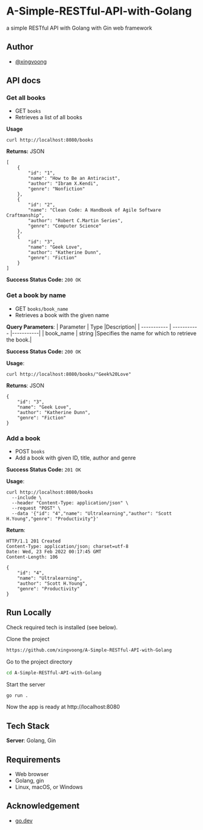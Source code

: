 # A-Simple-RESTful-API-with-Golang
a simple RESTful API with Golang with Gin web framework


## Author
- [@xingvoong](https://github.com/xingvoong)

## API docs

### Get all books
* GET `books`
* Retrieves a list of all books

**Usage**
```
curl http://localhost:8080/books
```

**Returns:** JSON
```
[
    {
        "id": "1",
        "name": "How to Be an Antiracist",
        "author": "Ibram X.Kendi",
        "genre": "Nonfiction"
    },
    {
        "id": "2",
        "name": "Clean Code: A Handbook of Agile Software Craftmanship",
        "author": "Robert C.Martin Series",
        "genre": "Computer Science"
    },
    {
        "id": "3",
        "name": "Geek Love",
        "author": "Katherine Dunn",
        "genre": "Fiction"
    }
]

```

**Success Status Code:** `200 OK`

### Get a book by name
* GET `books/book_name`
* Retrieves a book with the given name

**Query Parameters**:
| Parameter   | Type        |Description|
| ----------- | ----------- |-----------|
| book_name   | string      |Specifies the name for which to retrieve the book.|

**Success Status Code:** `200 OK`

**Usage**:
```
curl http://localhost:8080/books/"Geek%20Love"

```
**Returns**: JSON
```
{
    "id": "3",
    "name": "Geek Love",
    "author": "Katherine Dunn",
    "genre": "Fiction"
}
```

### Add a book
* POST `books`
* Add a book with given ID, title, author and genre

**Success Status Code:** `201 OK`

**Usage**:
```
curl http://localhost:8080/books
  --include \
  --header "Content-Type: application/json" \
  --request "POST" \
  --data '{"id": "4","name": "Ultralearning","author": "Scott H.Young","genre": "Productivity"}'

```

**Return**:
```
HTTP/1.1 201 Created
Content-Type: application/json; charset=utf-8
Date: Wed, 23 Feb 2022 00:17:45 GMT
Content-Length: 106

{
    "id": "4",
    "name": "Ultralearning",
    "author": "Scott H.Young",
    "genre": "Productivity"
}
```
## Run Locally
Check required tech is installed (see below).

Clone the project
```bash
https://github.com/xingvoong/A-Simple-RESTful-API-with-Golang
```
Go to the project directory
```bash
cd A-Simple-RESTful-API-with-Golang
```

Start the server
```bash
go run .
```
Now the app is ready at http://localhost:8080

## Tech Stack
**Server**: Golang, Gin

## Requirements
- Web browser
- Golang, gin
- Linux, macOS, or Windows

## Acknowledgement
- [go.dev](https://go.dev/doc/tutorial/web-service-gin)
